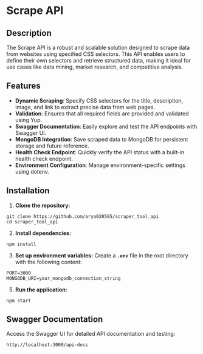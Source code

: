 # Scrape API

## Description
The Scrape API is a robust and scalable solution designed to scrape data from websites using specified CSS selectors. This API enables users to define their own selectors and retrieve structured data, making it ideal for use cases like data mining, market research, and competitive analysis.

## Features
- **Dynamic Scraping**: Specify CSS selectors for the title, description, image, and link to extract precise data from web pages.
- **Validation**: Ensures that all required fields are provided and validated using Yup.
- **Swagger Documentation**: Easily explore and test the API endpoints with Swagger UI.
- **MongoDB Integration**: Save scraped data to MongoDB for persistent storage and future reference.
- **Health Check Endpoint**: Quickly verify the API status with a built-in health check endpoint.
- **Environment Configuration**: Manage environment-specific settings using dotenv.

## Installation
1. **Clone the repository:**
```
git clone https://github.com/arya020595/scraper_tool_api
cd scraper_tool_api
```
2. **Install dependencies:**
```
npm install
```
3. **Set up environment variables:**
Create a **`.env`** file in the root directory with the following content:
```
PORT=3000
MONGODB_URI=your_mongodb_connection_string
```
5. **Run the application:**
```
npm start
```

## Swagger Documentation
Access the Swagger UI for detailed API documentation and testing:
```
http://localhost:3000/api-docs
```
